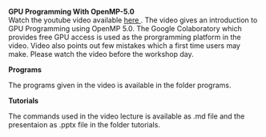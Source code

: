**GPU Programming With OpenMP-5.0**<br/>
Watch the  youtube video available <a href="https://youtu.be/p1ChaYDkIn0"> here </a>. The video gives an introduction to GPU Programming using OpenMP 5.0. 
The Google Colaboratory which provides free GPU access is used as the prorgramming platform in the video. 
Video also points out few  mistakes which a first time users may make. Please watch the video before the workshop day.

**Programs**<br>

 The programs given in the video is available in the folder programs. 
 
 **Tutorials**<br>

The commands used in the video lecture is available as .md file  and the presentaion as .pptx file in the  folder tutorials.
  
